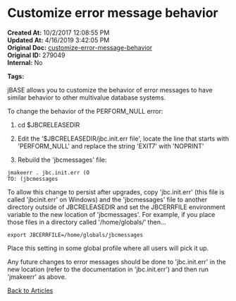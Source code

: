 # Customize error message behavior

**Created At:** 10/2/2017 12:08:55 PM  
**Updated At:** 4/16/2019 3:42:05 PM  
**Original Doc:** [customize-error-message-behavior](https://docs.jbase.com/44497-articles/customize-error-message-behavior)  
**Original ID:** 279049  
**Internal:** No  

**Tags:**
<badge text='error message' vertical='middle' />
<badge text='errmsgconfig' vertical='middle' />
<badge text='message' vertical='middle' />
<badge text='error' vertical='middle' />
<badge text='customize error message' vertical='middle' />

jBASE allows you to customize the behavior of error messages to have similar behavior to other multivalue database systems.

To change the behavior of the PERFORM\_NULL error:

1. cd $JBCRELEASEDIR

1. Edit the '$JBCRELEASEDIR/jbc.init.err file', locate the line that starts with 'PERFORM\_NULL' and replace the string 'EXIT7' with 'NOPRINT'

1. Rebuild the 'jbcmessages' file:

```
jmakeerr . jbc.init.err (O
TO: (jbcmessages
```

To allow this change to persist after upgrades, copy 'jbc.init.err' (this file is called 'jbcinit.err' on Windows) and the 'jbcmessages' file to another directory outside of JBCRELEASEDIR and set the JBCERRFILE environment variable to the new location of 'jbcmessages'. For example, if you place those files in a directory called '/home/globals/' then…

```
export JBCERRFILE=/home/globals/jbcmessages
```

Place this setting in some global profile where all users will pick it up.

Any future changes to error messages should be done to 'jbc.init.err' in the new location (refer to the documentation in 'jbc.init.err') and then run 'jmakeerr' as above.

[Back to Articles](./../README.md)
